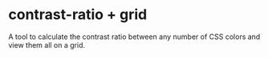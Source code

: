 contrast-ratio + grid
=====================

A tool to calculate the contrast ratio between any number of CSS colors and view them all on a grid.
